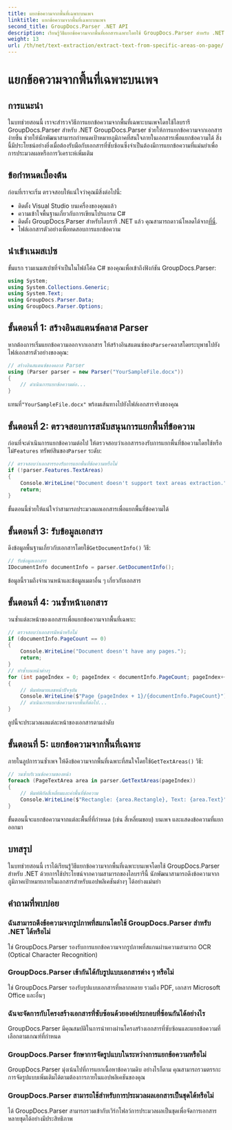 ```yaml
---
title: แยกข้อความจากพื้นที่เฉพาะบนเพจ
linktitle: แยกข้อความจากพื้นที่เฉพาะบนเพจ
second_title: GroupDocs.Parser .NET API
description: เรียนรู้วิธีแยกข้อความจากพื้นที่เอกสารเฉพาะโดยใช้ GroupDocs.Parser สำหรับ .NET การแยกข้อความที่ตรงเป้าหมายและแม่นยำสำหรับแอปพลิเคชันของคุณ
weight: 13
url: /th/net/text-extraction/extract-text-from-specific-areas-on-page/
---
```


# แยกข้อความจากพื้นที่เฉพาะบนเพจ

## การแนะนำ
ในบทช่วยสอนนี้ เราจะสำรวจวิธีการแยกข้อความจากพื้นที่เฉพาะบนเพจโดยใช้ไลบรารี GroupDocs.Parser สำหรับ .NET GroupDocs.Parser ช่วยให้การแยกข้อความจากเอกสารง่ายขึ้น ช่วยให้นักพัฒนาสามารถกำหนดเป้าหมายภูมิภาคที่สนใจภายในเอกสารเพื่อแยกข้อความได้ สิ่งนี้มีประโยชน์อย่างยิ่งเมื่อต้องรับมือกับเอกสารที่ซับซ้อนซึ่งจำเป็นต้องมีการแยกข้อความที่แม่นยำเพื่อการประมวลผลหรือการวิเคราะห์เพิ่มเติม
## ข้อกำหนดเบื้องต้น
ก่อนที่เราจะเริ่ม ตรวจสอบให้แน่ใจว่าคุณมีสิ่งต่อไปนี้:
- ติดตั้ง Visual Studio บนเครื่องของคุณแล้ว
- ความเข้าใจพื้นฐานเกี่ยวกับการเขียนโปรแกรม C#
- ติดตั้ง GroupDocs.Parser สำหรับไลบรารี .NET แล้ว คุณสามารถดาวน์โหลดได้จาก[ที่นี่](https://releases.groupdocs.com/parser/net/).
- ไฟล์เอกสารตัวอย่างเพื่อทดสอบการแยกข้อความ
## นำเข้าเนมสเปซ
ขั้นแรก รวมเนมสเปซที่จำเป็นในไฟล์โค้ด C# ของคุณเพื่อเข้าถึงฟังก์ชัน GroupDocs.Parser:
```csharp
using System;
using System.Collections.Generic;
using System.Text;
using GroupDocs.Parser.Data;
using GroupDocs.Parser.Options;
```
## ขั้นตอนที่ 1: สร้างอินสแตนซ์คลาส Parser
 หากต้องการเริ่มแยกข้อความออกจากเอกสาร ให้สร้างอินสแตนซ์ของ`Parser`คลาสโดยระบุพาธไปยังไฟล์เอกสารตัวอย่างของคุณ:
```csharp
// สร้างอินสแตนซ์ของคลาส Parser
using (Parser parser = new Parser("YourSampleFile.docx"))
{
    // ดำเนินการแยกข้อความต่อ...
}
```
 แทนที่`"YourSampleFile.docx"` พร้อมเส้นทางไปยังไฟล์เอกสารจริงของคุณ
## ขั้นตอนที่ 2: ตรวจสอบการสนับสนุนการแยกพื้นที่ข้อความ
 ก่อนที่จะดำเนินการแยกข้อความต่อไป ให้ตรวจสอบว่าเอกสารรองรับการแยกพื้นที่ข้อความโดยใช้หรือไม่`Features` ทรัพย์สินของ`Parser` ระดับ:
```csharp
// ตรวจสอบว่าเอกสารรองรับการแยกพื้นที่ข้อความหรือไม่
if (!parser.Features.TextAreas)
{
    Console.WriteLine("Document doesn't support text areas extraction.");
    return;
}
```
ขั้นตอนนี้ช่วยให้แน่ใจว่าสามารถประมวลผลเอกสารเพื่อแยกพื้นที่ข้อความได้
## ขั้นตอนที่ 3: รับข้อมูลเอกสาร
 ดึงข้อมูลพื้นฐานเกี่ยวกับเอกสารโดยใช้`GetDocumentInfo()` วิธี:
```csharp
// รับข้อมูลเอกสาร
IDocumentInfo documentInfo = parser.GetDocumentInfo();
```
ข้อมูลนี้รวมถึงจำนวนหน้าและข้อมูลเมตาอื่น ๆ เกี่ยวกับเอกสาร
## ขั้นตอนที่ 4: วนซ้ำหน้าเอกสาร
วนซ้ำแต่ละหน้าของเอกสารเพื่อแยกข้อความจากพื้นที่เฉพาะ:
```csharp
// ตรวจสอบว่าเอกสารมีหน้าหรือไม่
if (documentInfo.PageCount == 0)
{
    Console.WriteLine("Document doesn't have any pages.");
    return;
}
// ทำซ้ำบนหน้าต่างๆ
for (int pageIndex = 0; pageIndex < documentInfo.PageCount; pageIndex++)
{
    // พิมพ์หมายเลขหน้าปัจจุบัน
    Console.WriteLine($"Page {pageIndex + 1}/{documentInfo.PageCount}");
    // ดำเนินการแยกข้อความจากพื้นที่ต่อไป...
}
```
ลูปนี้จะประมวลผลแต่ละหน้าของเอกสารตามลำดับ
## ขั้นตอนที่ 5: แยกข้อความจากพื้นที่เฉพาะ
ภายในลูปการวนซ้ำเพจ ให้ดึงข้อความจากพื้นที่เฉพาะที่สนใจโดยใช้`GetTextAreas()` วิธี:
```csharp
// วนซ้ำบริเวณข้อความของหน้า
foreach (PageTextArea area in parser.GetTextAreas(pageIndex))
{
    // พิมพ์พิกัดสี่เหลี่ยมและค่าพื้นที่ข้อความ
    Console.WriteLine($"Rectangle: {area.Rectangle}, Text: {area.Text}");
}
```
ขั้นตอนนี้จะแยกข้อความจากแต่ละพื้นที่ที่กำหนด (เช่น สี่เหลี่ยมขอบ) บนเพจ และแสดงข้อความที่แยกออกมา
## บทสรุป
ในบทช่วยสอนนี้ เราได้เรียนรู้วิธีแยกข้อความจากพื้นที่เฉพาะบนเพจโดยใช้ GroupDocs.Parser สำหรับ .NET ด้วยการใช้ประโยชน์จากความสามารถของไลบรารีนี้ นักพัฒนาสามารถดึงข้อความจากภูมิภาคเป้าหมายภายในเอกสารสำหรับแอปพลิเคชันต่างๆ ได้อย่างแม่นยำ

## คำถามที่พบบ่อย
### ฉันสามารถดึงข้อความจากรูปภาพที่สแกนโดยใช้ GroupDocs.Parser สำหรับ .NET ได้หรือไม่
ใช่ GroupDocs.Parser รองรับการแยกข้อความจากรูปภาพที่สแกนผ่านความสามารถ OCR (Optical Character Recognition)
### GroupDocs.Parser เข้ากันได้กับรูปแบบเอกสารต่าง ๆ หรือไม่
ใช่ GroupDocs.Parser รองรับรูปแบบเอกสารที่หลากหลาย รวมถึง PDF, เอกสาร Microsoft Office และอื่นๆ
### ฉันจะจัดการกับโครงสร้างเอกสารที่ซับซ้อนด้วยองค์ประกอบที่ซ้อนกันได้อย่างไร
GroupDocs.Parser มีคุณสมบัติในการนำทางผ่านโครงสร้างเอกสารที่ซับซ้อนและแยกข้อความที่เลือกตามเกณฑ์ที่กำหนด
### GroupDocs.Parser รักษาการจัดรูปแบบในระหว่างการแยกข้อความหรือไม่
GroupDocs.Parser มุ่งเน้นไปที่การแยกเนื้อหาข้อความดิบ อย่างไรก็ตาม คุณสามารถรวมตรรกะการจัดรูปแบบเพิ่มเติมได้ตามต้องการภายในแอปพลิเคชันของคุณ
### GroupDocs.Parser สามารถใช้สำหรับการประมวลผลเอกสารเป็นชุดได้หรือไม่
ได้ GroupDocs.Parser สามารถรวมเข้ากับเวิร์กโฟลว์การประมวลผลเป็นชุดเพื่อจัดการเอกสารหลายชุดได้อย่างมีประสิทธิภาพ